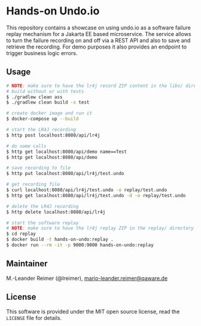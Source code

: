 # Hands-on Undo.io

This repository contains a showcase on using undo.io as a software failure replay mechanism for a Jakarta EE based
microservice. The service allows to turn the failure recording on and off via a REST API and also to save and retrieve
the recording. For demo purposes it also provides an endpoint to trigger business logic errors.

## Usage

```bash
# NOTE: make sure to have the lr4j record ZIP content in the libs/ directory
# build without or with tests
$ ./gradlew clean ass
$ ./gradlew clean build -x test

# create docker image and run it
$ docker-compose up --build

# start the LR4J recording
$ http post localhost:8080/api/lr4j

# do some calls
$ http get localhost:8080/api/demo name==Test
$ http get localhost:8080/api/demo

# save recording to file
$ http put localhost:8080/api/lr4j/test.undo

# get recording file
$ curl localhost:8080/api/lr4j/test.undo -o replay/test.undo
$ http get localhost:8080/api/lr4j/test.undo -d -o replay/test.undo 

# delete the LR4J recording
$ http delete localhost:8080/api/lr4j 

# start the software replay
# NOTE: make sure to have the lr4j replay ZIP in the replay/ directory
$ cd replay
$ docker build -t hands-on-undo:replay .
$ docker run --rm -it -p 9000:9000 hands-on-undo:replay
```

## Maintainer

M.-Leander Reimer (@lreimer), <mario-leander.reimer@qaware.de>

## License

This software is provided under the MIT open source license, read the `LICENSE` file for details.